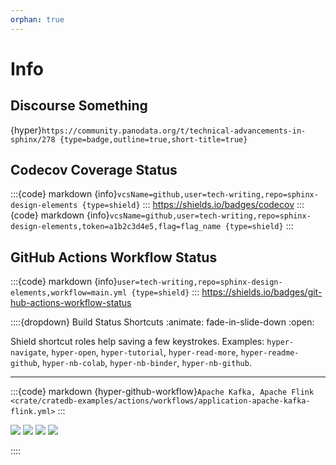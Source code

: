 ```yaml
---
orphan: true
---
```


# Info

## Discourse Something
{hyper}`https://community.panodata.org/t/technical-advancements-in-sphinx/278 {type=badge,outline=true,short-title=true}`

## Codecov Coverage Status
:::{code} markdown
{info}`vcsName=github,user=tech-writing,repo=sphinx-design-elements {type=shield}`
:::
https://shields.io/badges/codecov
:::{code} markdown
{info}`vcsName=github,user=tech-writing,repo=sphinx-design-elements,token=a1b2c3d4e5,flag=flag_name {type=shield}`
:::

## GitHub Actions Workflow Status
:::{code} markdown
{info}`user=tech-writing,repo=sphinx-design-elements,workflow=main.yml {type=shield}`
:::
https://shields.io/badges/git-hub-actions-workflow-status



::::{dropdown} Build Status Shortcuts
:animate: fade-in-slide-down
:open:

Shield shortcut roles help saving a few keystrokes. Examples:
`hyper-navigate`, `hyper-open`, `hyper-tutorial`, `hyper-read-more`,
`hyper-readme-github`, `hyper-nb-colab`, `hyper-nb-binder`, `hyper-nb-github`.

---

:::{code} markdown
{hyper-github-workflow}`Apache Kafka, Apache Flink <crate/cratedb-examples/actions/workflows/application-apache-kafka-flink.yml>`
:::

<a href="https://github.com/crate/cratedb-examples/actions/workflows/application-apache-kafka-flink.yml">
    <img src="https://img.shields.io/github/actions/workflow/status/crate/cratedb-examples/application-apache-kafka-flink.yml?label=Apache Kafka, Apache Flink" loading="lazy"></a>
<a href="https://github.com/crate/cratedb-examples/actions/workflows/application-apache-superset.yml">
    <img src="https://img.shields.io/github/actions/workflow/status/crate/cratedb-examples/application-apache-superset.yml?label=Apache Superset" loading="lazy"></a>

<a href="https://github.com/crate/cratedb-examples/actions/workflows/dataframe-dask.yml">
    <img src="https://img.shields.io/github/actions/workflow/status/crate/cratedb-examples/dataframe-dask.yml?label=Dask" loading="lazy"></a>
<a href="https://github.com/crate/cratedb-examples/actions/workflows/dataframe-pandas.yml">
    <img src="https://img.shields.io/github/actions/workflow/status/crate/cratedb-examples/dataframe-pandas.yml?label=pandas" loading="lazy"></a>

::::
